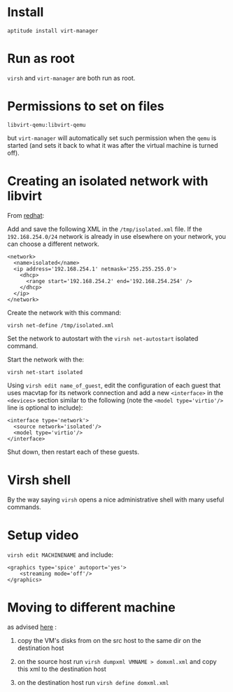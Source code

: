Install
=======

    aptitude install virt-manager

Run as root
===========

`virsh` and `virt-manager` are both run as root.

Permissions to set on files
===========================

    libvirt-qemu:libvirt-qemu

but `virt-manager` will automatically set such permission when the `qemu` is started (and sets it back to what it was after the virtual machine is turned off).

Creating an isolated network with libvirt
=========================================

From [redhat](https://access.redhat.com/documentation/en-US/Red_Hat_Enterprise_Linux/6/html/Virtualization_Host_Configuration_and_Guest_Installation_Guide/App_Macvtap.html):

Add and save the following XML in the `/tmp/isolated.xml` file. If the `192.168.254.0/24` network is already in use elsewhere on your network, you can choose a different network.

    <network>
      <name>isolated</name>
      <ip address='192.168.254.1' netmask='255.255.255.0'>
        <dhcp>
          <range start='192.168.254.2' end='192.168.254.254' />
        </dhcp>
      </ip>
    </network>

Create the network with this command:

    virsh net-define /tmp/isolated.xml

Set the network to autostart with the `virsh net-autostart` isolated command.

Start the network with the:

    virsh net-start isolated

Using `virsh edit name_of_guest`, edit the configuration of each guest that uses macvtap for its network connection and add a new `<interface>` in the `<devices>`
section similar to the following (note the `<model type='virtio'/>` line is optional to include):

    <interface type='network'>
      <source network='isolated'/>
      <model type='virtio'/>
    </interface>

Shut down, then restart each of these guests. 


Virsh shell
===========

By the way saying `virsh` opens a nice administrative shell with many useful commands.

Setup video
===========

`virsh edit MACHINENAME` and include:

    <graphics type='spice' autoport='yes'>
        <streaming mode='off'/>
    </graphics>


Moving to different machine
===========================

as advised [here](http://serverfault.com/questions/434064/correct-way-to-move-kvm-vm) :

1. copy the VM's disks from on the src host to the same dir on the destination host

2. on the source host run `virsh dumpxml VMNAME > domxml.xml` and copy this xml to the destination host

3. on the destination host run `virsh define domxml.xml`
